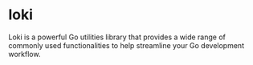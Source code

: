 # loki
Loki is a powerful Go utilities library that provides a wide range of commonly used functionalities to help streamline your Go development workflow.
